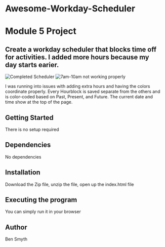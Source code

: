 # Awesome-Workday-Scheduler
<h1>Module 5 Project</h1>

<h2>Create a workday scheduler that blocks time off for activities. I added more hours because my day starts earier.</h2>

<img src="Work-Day-Scheduler-SS.png" alt="Completed Scheduler" title="Completed Scheduler">


<img src="Work-Day-Scheduler.png" alt="7am-10am not working properly" title="Not completed">

<p>I was running into issues with adding extra hours and having the colors coordinate properly. Every Hourblock is saved separate from the others and is color-coded based on Past, Present, and Future. The current date and time show at the top of the page. </p>

<h2>Getting Started</h2>

<p> There is no setup required</p>

<h2>Dependencies</h2>

<p>No dependencies</p>

<h2>Installation</h2>

<p>Download the Zip file, unzip the file, open up the index.html file</p>

<h2>Executing the program</h2>

</p>You can simply run it in your browser</p>

<h2>Author</h2>

<p>Ben Smyth</p>


